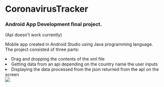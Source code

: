 # CoronavirusTracker

<h3>Android App Development final project.</h3>
(Api doesn't work currently)

Mobile app created in Android Studio using Java programming language. The project consisted of three parts: 
<li> Drag and dropping the contents of the xml file</li>
<li>Getting data from an api depending on the country name the user inputs</li>
<li>Displaying the data processed from the json returned from the api on the screen</li>



<img src="https://i.imgur.com/GQ5f6lO.png">
